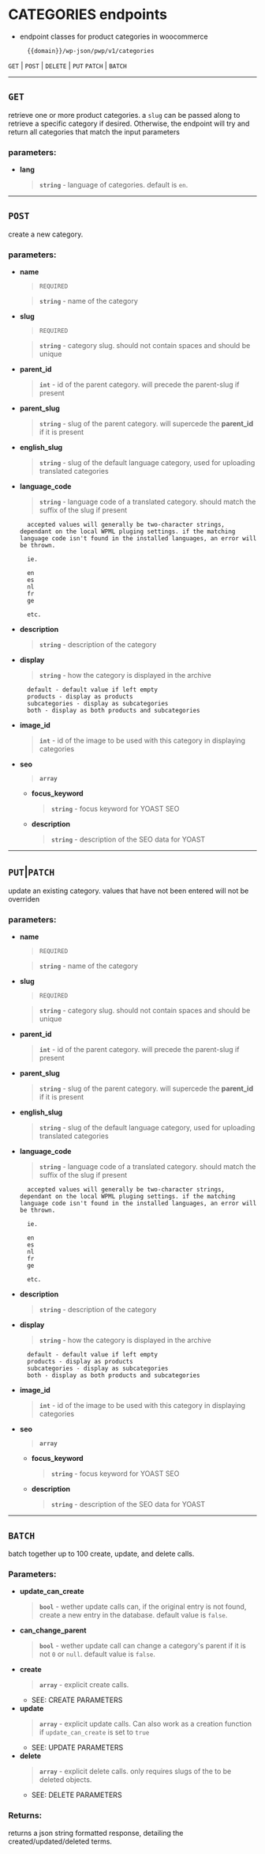 # CATEGORIES endpoints
* endpoint classes for product categories in woocommerce

        {{domain}}/wp-json/pwp/v1/categories

`GET` | `POST` | `DELETE` | `PUT` `PATCH` | `BATCH` 

___
## `GET` 

retrieve one or more product categories. a `slug` can be passed along to retrieve a specific category if desired. Otherwise, the endpoint will try and return all categories that match the input parameters

### parameters:

* __lang__  
    > __`string`__ - language of categories. default is `en`.
___
## `POST` 
    
create a new category.

### parameters:

* __name__  
    > `REQUIRED`

    > __`string`__ - name of the category
* __slug__
    > `REQUIRED` 
    
    > __`string`__ - category slug. should not contain spaces and should be unique
* __parent_id__
    > __`int`__ - id of the parent category. will precede the parent-slug if present
* __parent_slug__
    > __`string`__ - slug of the parent category. will supercede the __parent_id__ if it is present       
* __english_slug__
    > __`string`__ - slug of the default language category, used for uploading translated categories
* __language_code__
    > __`string`__ - language code of a translated category. should match the suffix of the slug if present

        accepted values will generally be two-character strings, dependant on the local WPML pluging settings. if the matching language code isn't found in the installed languages, an error will be thrown.

        ie. 

        en
        es
        nl
        fr
        ge

        etc.
* __description__
    > __`string`__ - description of the category
* __display__
    > __`string`__ - how the category is displayed in the archive

        default - default value if left empty
        products - display as products
        subcategories - display as subcategories
        both - display as both products and subcategories
* __image_id__
    > __`int`__ - id of the image to be used with this category in displaying categories
* __seo__
    > __`array`__
  * __focus_keyword__
    > __`string`__ - focus keyword for YOAST SEO
  * __description__
    > __`string`__ - description of the SEO data for YOAST

___
## `PUT`|`PATCH`
    
update an existing category. values that have not been entered will not be overriden

### parameters:

* __name__  
    > `REQUIRED`

    > __`string`__ - name of the category
* __slug__
    > `REQUIRED` 
    
    > __`string`__ - category slug. should not contain spaces and should be unique
* __parent_id__
    > __`int`__ - id of the parent category. will precede the parent-slug if present
* __parent_slug__
    > __`string`__ - slug of the parent category. will supercede the __parent_id__ if it is present       
* __english_slug__
    > __`string`__ - slug of the default language category, used for uploading translated categories
* __language_code__
    > __`string`__ - language code of a translated category. should match the suffix of the slug if present

        accepted values will generally be two-character strings, dependant on the local WPML pluging settings. if the matching language code isn't found in the installed languages, an error will be thrown.

        ie. 

        en
        es
        nl
        fr
        ge

        etc.
* __description__
    > __`string`__ - description of the category
* __display__
    > __`string`__ - how the category is displayed in the archive

        default - default value if left empty
        products - display as products
        subcategories - display as subcategories
        both - display as both products and subcategories
* __image_id__
    > __`int`__ - id of the image to be used with this category in displaying categories
* __seo__
    > __`array`__
  * __focus_keyword__
    > __`string`__ - focus keyword for YOAST SEO
  * __description__
    > __`string`__ - description of the SEO data for YOAST

___
## __`BATCH`__

batch together up to 100 create, update, and delete calls.

### Parameters:

* __update_can_create__
    > __`bool`__ - wether update calls can, if the original entry is not found, create a new entry in the database. default value is `false`.
* __can_change_parent__
    > __`bool`__ - wether update call can change a category's parent if it is not `0` or `null`. default value is `false`.
* __create__
    > __`array`__ - explicit create calls.
    * SEE: CREATE PARAMETERS
* __update__
    > __`array`__ - explicit update calls. Can also work as a creation function if ```update_can_create``` is set to `true`
    * SEE: UPDATE PARAMETERS
* __delete__
    > __`array`__ - explicit delete calls. only requires slugs of the to be deleted objects.
    * SEE: DELETE PARAMETERS

### Returns:
returns a json string formatted response, detailing the created/updated/deleted terms.

